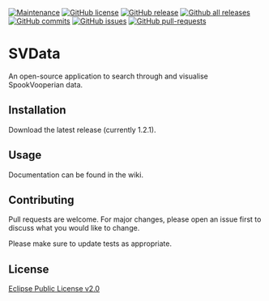 [![Maintenance](https://img.shields.io/badge/Maintained%3F-yes-green.svg)](https://GitHub.com/asdiapotatisen/SVData/graphs/commit-activity)
[![GitHub license](https://img.shields.io/github/license/asdiapotatisen/SVData.svg)](https://github.com/asdiapotatisen/SVData/blob/master/LICENSE)
[![GitHub release](https://img.shields.io/github/release/asdiapotatisen/SVData.svg)](https://GitHub.com/asdiapotatisen/SVData/releases)
[![Github all releases](https://img.shields.io/github/downloads/asdiapotatisen/SVData/total.svg)](https://GitHub.com/asdiapotatisen/SVData/releases/)
[![GitHub commits](https://img.shields.io/github/commits-since/asdiapotatisen/SVData/v1.0.0.svg)](https://GitHub.com/asdiapotatisen/SVData/commit/)
[![GitHub issues](https://img.shields.io/github/issues/asdiapotatisen/SVData.svg)](https://GitHub.com/asdiapotatisen/SVData/issues/)
[![GitHub pull-requests](https://img.shields.io/github/issues-pr/asdiapotatisen/SVData.svg)](https://GitHub.com/asdiapotatisen/SVData/pull/)

# SVData
An open-source application to search through and visualise SpookVooperian data.

## Installation

Download the latest release (currently 1.2.1).

## Usage

Documentation can be found in the wiki.

## Contributing
Pull requests are welcome. For major changes, please open an issue first to discuss what you would like to change.

Please make sure to update tests as appropriate.

## License
[Eclipse Public License v2.0](https://choosealicense.com/licenses/epl-2.0/)
